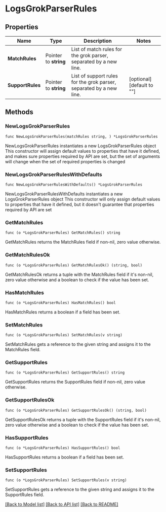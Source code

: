 # LogsGrokParserRules

## Properties

Name | Type | Description | Notes
------------ | ------------- | ------------- | -------------
**MatchRules** | Pointer to **string** | List of match rules for the grok parser, separated by a new line. | 
**SupportRules** | Pointer to **string** | List of support rules for the grok parser, separated by a new line. | [optional] [default to ""]

## Methods

### NewLogsGrokParserRules

`func NewLogsGrokParserRules(matchRules string, ) *LogsGrokParserRules`

NewLogsGrokParserRules instantiates a new LogsGrokParserRules object
This constructor will assign default values to properties that have it defined,
and makes sure properties required by API are set, but the set of arguments
will change when the set of required properties is changed

### NewLogsGrokParserRulesWithDefaults

`func NewLogsGrokParserRulesWithDefaults() *LogsGrokParserRules`

NewLogsGrokParserRulesWithDefaults instantiates a new LogsGrokParserRules object
This constructor will only assign default values to properties that have it defined,
but it doesn't guarantee that properties required by API are set

### GetMatchRules

`func (o *LogsGrokParserRules) GetMatchRules() string`

GetMatchRules returns the MatchRules field if non-nil, zero value otherwise.

### GetMatchRulesOk

`func (o *LogsGrokParserRules) GetMatchRulesOk() (string, bool)`

GetMatchRulesOk returns a tuple with the MatchRules field if it's non-nil, zero value otherwise
and a boolean to check if the value has been set.

### HasMatchRules

`func (o *LogsGrokParserRules) HasMatchRules() bool`

HasMatchRules returns a boolean if a field has been set.

### SetMatchRules

`func (o *LogsGrokParserRules) SetMatchRules(v string)`

SetMatchRules gets a reference to the given string and assigns it to the MatchRules field.

### GetSupportRules

`func (o *LogsGrokParserRules) GetSupportRules() string`

GetSupportRules returns the SupportRules field if non-nil, zero value otherwise.

### GetSupportRulesOk

`func (o *LogsGrokParserRules) GetSupportRulesOk() (string, bool)`

GetSupportRulesOk returns a tuple with the SupportRules field if it's non-nil, zero value otherwise
and a boolean to check if the value has been set.

### HasSupportRules

`func (o *LogsGrokParserRules) HasSupportRules() bool`

HasSupportRules returns a boolean if a field has been set.

### SetSupportRules

`func (o *LogsGrokParserRules) SetSupportRules(v string)`

SetSupportRules gets a reference to the given string and assigns it to the SupportRules field.


[[Back to Model list]](../README.md#documentation-for-models) [[Back to API list]](../README.md#documentation-for-api-endpoints) [[Back to README]](../README.md)


